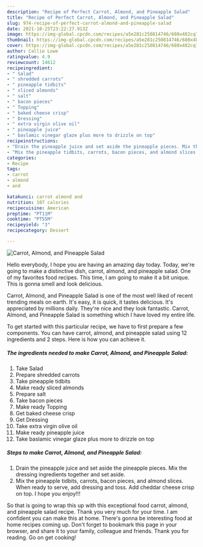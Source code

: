 ```yaml
---
description: "Recipe of Perfect Carrot, Almond, and Pineapple Salad"
title: "Recipe of Perfect Carrot, Almond, and Pineapple Salad"
slug: 974-recipe-of-perfect-carrot-almond-and-pineapple-salad
date: 2021-10-25T23:22:27.913Z
image: https://img-global.cpcdn.com/recipes/a5e281c250814746/680x482cq70/carrot-almond-and-pineapple-salad-recipe-main-photo.jpg
thumbnail: https://img-global.cpcdn.com/recipes/a5e281c250814746/680x482cq70/carrot-almond-and-pineapple-salad-recipe-main-photo.jpg
cover: https://img-global.cpcdn.com/recipes/a5e281c250814746/680x482cq70/carrot-almond-and-pineapple-salad-recipe-main-photo.jpg
author: Callie Lowe
ratingvalue: 4.9
reviewcount: 14612
recipeingredient:
- " Salad"
- " shredded carrots"
- " pineapple tidbits"
- " sliced almonds"
- " salt"
- " bacon pieces"
- " Topping"
- " baked cheese crisp"
- " Dressing"
- " extra virgin olive oil"
- " pineapple juice"
- " baslamic vinegar glaze plus more to drizzle on top"
recipeinstructions:
- "Drain the pineapple juice and set aside the pineapple pieces. Mix the dressing ingredients together and set aside."
- "Mix the pineapple tidbits, carrots, bacon pieces, and almond slices. When ready to serve, add dressing and toss. Add cheddar cheese crisp on top. I hope you enjoy!!!"
categories:
- Recipe
tags:
- carrot
- almond
- and

katakunci: carrot almond and 
nutrition: 107 calories
recipecuisine: American
preptime: "PT11M"
cooktime: "PT55M"
recipeyield: "3"
recipecategory: Dessert

---
```



![Carrot, Almond, and Pineapple Salad](https://img-global.cpcdn.com/recipes/a5e281c250814746/680x482cq70/carrot-almond-and-pineapple-salad-recipe-main-photo.jpg)

Hello everybody, I hope you are having an amazing day today. Today, we're going to make a distinctive dish, carrot, almond, and pineapple salad. One of my favorites food recipes. This time, I am going to make it a bit unique. This is gonna smell and look delicious.

Carrot, Almond, and Pineapple Salad is one of the most well liked of recent trending meals on earth. It's easy, it is quick, it tastes delicious. It's appreciated by millions daily. They're nice and they look fantastic. Carrot, Almond, and Pineapple Salad is something which I have loved my entire life.




To get started with this particular recipe, we have to first prepare a few components. You can have carrot, almond, and pineapple salad using 12 ingredients and 2 steps. Here is how you can achieve it.

<!--inarticleads1-->

##### The ingredients needed to make Carrot, Almond, and Pineapple Salad:

1. Take  Salad
1. Prepare  shredded carrots
1. Take  pineapple tidbits
1. Make ready  sliced almonds
1. Prepare  salt
1. Take  bacon pieces
1. Make ready  Topping
1. Get  baked cheese crisp
1. Get  Dressing
1. Take  extra virgin olive oil
1. Make ready  pineapple juice
1. Take  baslamic vinegar glaze plus more to drizzle on top




<!--inarticleads2-->

##### Steps to make Carrot, Almond, and Pineapple Salad:

1. Drain the pineapple juice and set aside the pineapple pieces. Mix the dressing ingredients together and set aside.
1. Mix the pineapple tidbits, carrots, bacon pieces, and almond slices. When ready to serve, add dressing and toss. Add cheddar cheese crisp on top. I hope you enjoy!!!




So that is going to wrap this up with this exceptional food carrot, almond, and pineapple salad recipe. Thank you very much for your time. I am confident you can make this at home. There's gonna be interesting food at home recipes coming up. Don't forget to bookmark this page in your browser, and share it to your family, colleague and friends. Thank you for reading. Go on get cooking!
